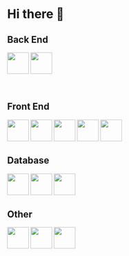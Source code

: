 # Hi there 👋

## Back End
<code><img height="50" src="https://cdn.worldvectorlogo.com/logos/dot-net-core-7.svg"></code>
<code><img height="50" src="https://cdn.worldvectorlogo.com/logos/python-4.svg"></code>

<br />

## Front End
<!--
<code><img height="50" src="https://cdn.worldvectorlogo.com/logos/angular-icon-1.svg"></code>
<code><img height="50" src="https://cdn.worldvectorlogo.com/logos/react-2.svg"></code>
<code><img height="50" src="https://cdn.worldvectorlogo.com/logos/vue-js-1.svg"></code>
-->
<code><img height="50" src="https://cdn.worldvectorlogo.com/logos/webpack.svg"></code>
<code><img height="50" src="https://cdn.worldvectorlogo.com/logos/typescript.svg"></code>
<code><img height="50" src="https://cdn.worldvectorlogo.com/logos/jquery-1.svg"></code>
<code><img height="50" src="https://cdn.worldvectorlogo.com/logos/javascript.svg"></code>
<code><img height="50" src="https://cdn.worldvectorlogo.com/logos/node-js-logo.svg"></code>

## Database
<code><img height="50" src="https://cdn.worldvectorlogo.com/logos/microsoft-sql-server.svg"></code>
<code><img height="50" src="https://cdn.worldvectorlogo.com/logos/t-sql.svg"></code>
<code><img height="50" src="https://cdn.worldvectorlogo.com/logos/oracle-6.svg"></code>

## Other
<code><img height="50" src="https://cdn.worldvectorlogo.com/logos/windows-server.svg"></code>
<code><img height="50" src="https://cdn.worldvectorlogo.com/logos/visual-studio-2013.svg"></code>
<code><img height="50" src="https://cdn.worldvectorlogo.com/logos/git-icon.svg"></code>

<!--
**Burhan-Hasan/Burhan-Hasan** is a ✨ _special_ ✨ repository because its `README.md` (this file) appears on your GitHub profile.

Here are some ideas to get you started:

- 🔭 I’m currently working on ...
- 🌱 I’m currently learning ...
- 👯 I’m looking to collaborate on ...
- 🤔 I’m looking for help with ...
- 💬 Ask me about ...
- 📫 How to reach me: ...
- 😄 Pronouns: ...
- ⚡ Fun fact: ...
-->
